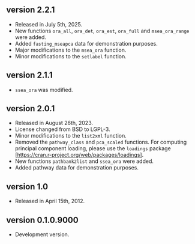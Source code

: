 ## version 2.2.1

- Released in July 5th, 2025.
- New functions `ora_all`, `ora_det`, `ora_est`, `ora_full` and `msea_ora_range` were added.
- Added `fasting_mseapca` data for demonstration purposes.
- Major modifications to the `msea_ora` function.
- Minor modifications to the `setlabel` function.

## version 2.1.1

- `ssea_ora` was modified.

## version 2.0.1

- Released in August 26th, 2023.
- License changed from BSD to LGPL-3.
- Minor modifications to the `list2xml` function.
- Removed the `pathway_class` and `pca_scaled` functions. For computing principal component loading, please use the `loadings` package  [https://cran.r-project.org/web/packages/loadings].
- New functions `pathbank2list` and `ssea_ora` were added.
- Added pathway data for demonstration purposes.

## version 1.0

- Released in April 15th, 2012.

## version 0.1.0.9000

- Development version.
